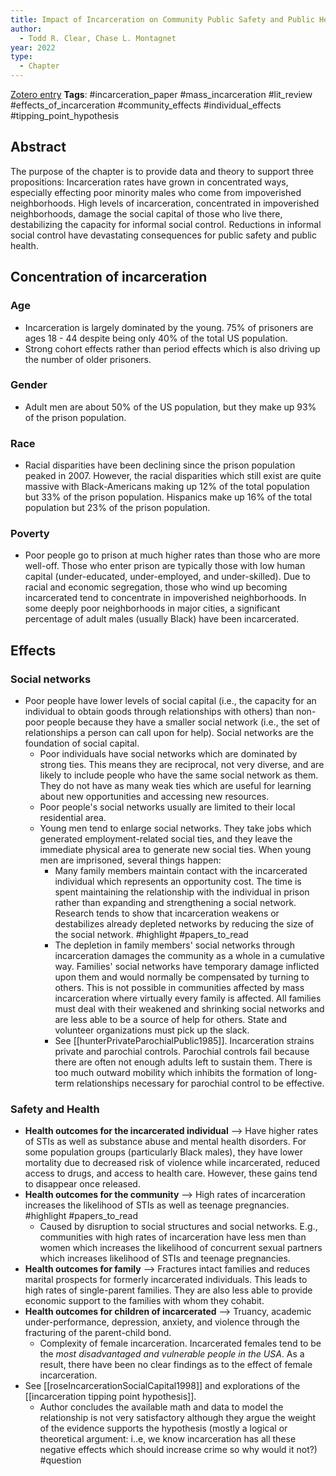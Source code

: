 ```yaml
---
title: Impact of Incarceration on Community Public Safety and Public Health
author:
  - Todd R. Clear, Chase L. Montagnet
year: 2022
type:
  - Chapter
---
```

[Zotero entry](zotero://select/items/@clearImpactIncarcerationCommunity2022)
**Tags**: #incarceration_paper #mass_incarceration #lit_review #effects_of_incarceration #community_effects #individual_effects #tipping_point_hypothesis
## Abstract

The purpose of the chapter is to provide data and theory to support three propositions: Incarceration rates have grown in concentrated ways, especially effecting poor minority males who come from impoverished neighborhoods. High levels of incarceration, concentrated in impoverished neighborhoods, damage the social capital of those who live there, destabilizing the capacity for informal social control. Reductions in informal social control have devastating consequences for public safety and public health.
## Concentration of incarceration

### Age
* Incarceration is largely dominated by the young. 75% of prisoners are ages 18 - 44 despite being only 40% of the total US population.
* Strong cohort effects rather than period effects which is also driving up the number of older prisoners.
### Gender
* Adult men are about 50% of the US population, but they make up 93% of the prison population.
### Race
* Racial disparities have been declining since the prison population peaked in 2007. However, the racial disparities which still exist are quite massive with Black-Americans making up 12% of the total population but 33% of the prison population. Hispanics make up 16% of the total population but 23% of the prison population.
### Poverty
* Poor people go to prison at much higher rates than those who are more well-off. Those who enter prison are typically those with low human capital (under-educated, under-employed, and under-skilled). Due to racial and economic segregation, those who wind up becoming incarcerated tend to concentrate in impoverished neighborhoods. In some deeply poor neighborhoods in major cities, a significant percentage of adult males (usually Black) have been incarcerated.

## Effects

### Social networks
* Poor people have lower levels of social capital (i.e., the capacity for an individual to obtain goods through relationships with others) than non-poor people because they have a smaller social network (i.e., the set of relationships a person can call upon for help). Social networks are the foundation of social capital.
	* Poor individuals have social networks which are dominated by strong ties. This means they are reciprocal, not very diverse, and are likely to include people who have the same social network as them. They do not have as many weak ties which are useful for learning about new opportunities and accessing new resources.
	* Poor people's social networks usually are limited to their local residential area.
	* Young men tend to enlarge social networks. They take jobs which generated employment-related social ties, and they leave the immediate physical area to generate new social ties. When young men are imprisoned, several things happen:
		* Many family members maintain contact with the incarcerated individual which represents an opportunity cost. The time is spent maintaining the relationship with the individual in prison rather than expanding and strengthening a social network. Research tends to show that incarceration weakens or destabilizes already depleted networks by reducing the size of the social network. #highlight #papers_to_read 
		* The depletion in family members' social networks through incarceration damages the community as a whole in a cumulative way. Families' social networks have temporary damage inflicted upon them and would normally be compensated by turning to others. This is not possible in communities affected by mass incarceration where virtually every family is affected.  All families must deal with their weakened and shrinking social networks and are less able to be a source of help for others. State and volunteer organizations must pick up the slack.
		* See [[hunterPrivateParochialPublic1985]]. Incarceration strains private and parochial controls. Parochial controls fail because there are often not enough adults left to sustain them. There is too much outward mobility which inhibits the formation of long-term relationships necessary for parochial control to be effective.

### Safety and Health
* **Health outcomes for the incarcerated individual** --> Have higher rates of STIs as well as substance abuse and mental health disorders. For some population groups (particularly Black males), they have lower mortality due to decreased risk of violence while incarcerated, reduced access to drugs, and access to health care. However, these gains tend to disappear once released.
* **Health outcomes for the community** --> High rates of incarceration increases the likelihood of STIs as well as teenage pregnancies. #highlight #papers_to_read 
	* Caused by disruption to social structures and social networks. E.g., communities with high rates of incarceration have less men than women which increases the likelihood of concurrent sexual partners which increases likelihood of STIs and teenage pregnancies.
* **Health outcomes for family** --> Fractures intact families and reduces marital prospects for formerly incarcerated individuals. This leads to high rates of single-parent families. They are also less able to provide economic support to the families with whom they cohabit.
* **Health outcomes for children of incarcerated** --> Truancy, academic under-performance, depression, anxiety, and violence through the fracturing of the parent-child bond.
	* Complexity of female incarceration. Incarcerated females tend to be the *most disadvantaged and vulnerable people in the USA*. As a result, there have been no clear findings as to the effect of female incarceration.
* See [[roseIncarcerationSocialCapital1998]] and explorations of the [[incarceration tipping point hypothesis]].
	* Author concludes the available math and data to model the relationship is not very satisfactory although they argue the weight of the evidence supports the hypothesis (mostly a logical or theoretical argument: i..e, we know incarceration has all these negative effects which should increase crime so why would it not?) #question 